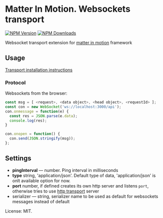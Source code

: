 # Matter In Motion. Websockets transport

[![NPM Version](https://img.shields.io/npm/v/mm-websockets.svg?style=flat-square)](https://www.npmjs.com/package/mm-websockets)
[![NPM Downloads](https://img.shields.io/npm/dt/mm-websockets.svg?style=flat-square)](https://www.npmjs.com/package/mm-websockets)

Websocket transport extension for [matter in motion](https://github.com/matter-in-motion/mm) framework

## Usage

[Transport installation instructions](https://github.com/matter-in-motion/mm/blob/master/docs/transports.md)

### Protocol

Websockets from the browser:

```js
const msg = [ <request>, <data object>, <head object>, <requestId> ];
const con = new WebSocket('ws://localhost:3000/api');
con.onmessage = function(e) {
  const res = JSON.parse(e.data);
  console.log(res);
}

con.onopen = function() {
  con.send(JSON.stringify(msg));
};
```

## Settings

* __pingInterval__ — number. Ping interval in milliseconds
* __type__ string, 'application/json'. Default type of data, 'application/json' is onlt available option for now.
* __port__ number, if defined creates its own http server and listens `port`, otherwise tries to use [http transport](https://github.com/matter-in-motion/mm-http) server
* serializer — string, serializer name to be used as default for websockets messages instead of default


License: MIT.
